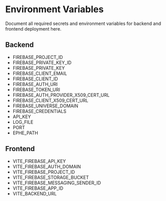 # Environment Variables

Document all required secrets and environment variables for backend and frontend deployment here.

## Backend

- FIREBASE_PROJECT_ID
- FIREBASE_PRIVATE_KEY_ID
- FIREBASE_PRIVATE_KEY
- FIREBASE_CLIENT_EMAIL
- FIREBASE_CLIENT_ID
- FIREBASE_AUTH_URI
- FIREBASE_TOKEN_URI
- FIREBASE_AUTH_PROVIDER_X509_CERT_URL
- FIREBASE_CLIENT_X509_CERT_URL
- FIREBASE_UNIVERSE_DOMAIN
- FIREBASE_CREDENTIALS
- API_KEY
- LOG_FILE
- PORT
- EPHE_PATH

## Frontend

- VITE_FIREBASE_API_KEY
- VITE_FIREBASE_AUTH_DOMAIN
- VITE_FIREBASE_PROJECT_ID
- VITE_FIREBASE_STORAGE_BUCKET
- VITE_FIREBASE_MESSAGING_SENDER_ID
- VITE_FIREBASE_APP_ID
- VITE_BACKEND_URL
